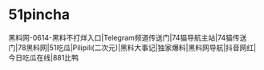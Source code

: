 # 51pincha
黑料网-0614-黑料不打烊入口|Telegram频道传送门|74猫导航主站|74猫传送门|78黑料网|51吃瓜|Pilipili(二次元)|黑料大事记|独家爆料|黑料网导航|抖音网红|今日吃瓜在线|881比鸭
